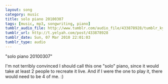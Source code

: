 ```yaml
---
layout: song
category: music
title: solo piano 20100307
tags: [music, mp3, songwriting, piano]
tumblr_audio_file: http://www.tumblr.com/audio_file/433878928/tumblr_kyy35rfyHe1qzo4ep
tumblr_url: http://t.yelyah.com/post/433878928
tumblr_date: Sun, 07 Mar 2010 22:01:03
tumblr_type: audio
---
```

"solo piano 20100307"

I'm not terribly convinced I should call this one "solo" piano, since it would take at least 2 people to recreate it live. And if I were the one to play it, there would need to be 4 of me. :)
